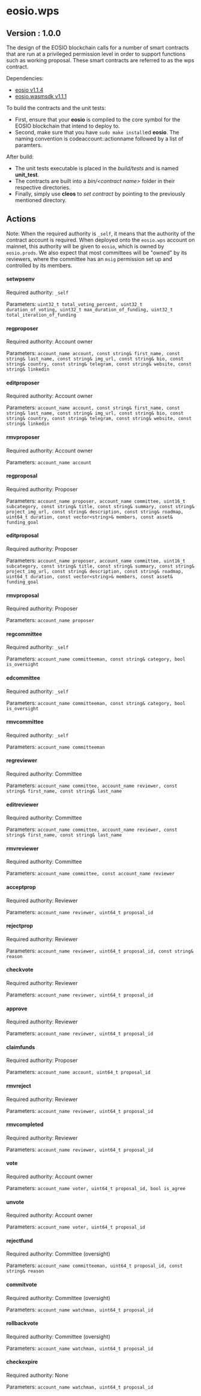 # eosio.wps
## Version : 1.0.0

The design of the EOSIO blockchain calls for a number of smart contracts that are run at a privileged permission level in order to support functions such as working proposal.  These smart contracts are referred to as the wps contract.

Dependencies:
* [eosio v1.1.4](https://github.com/eosio/eos/tree/v1.1.4)
* [eosio.wasmsdk v1.1.1](https://github.com/eosio/eosio.wasmsdk/tree/v1.1.1)

To build the contracts and the unit tests:
* First, ensure that your __eosio__ is compiled to the core symbol for the EOSIO blockchain that intend to deploy to.
* Second, make sure that you have ```sudo make install```ed __eosio__.
The naming convention is codeaccount::actionname followed by a list of paramters.

After build:
* The unit tests executable is placed in the _build/tests_ and is named __unit_test__.
* The contracts are built into a _bin/\<contract name\>_ folder in their respective directories.
* Finally, simply use __cleos__ to _set contract_ by pointing to the previously mentioned directory.

## Actions

Note: When the required authority is `_self`, it means that the authority of the contract account is required. When deployed onto the `eosio.wps` account on mainnet, this authority will be given to `eosio`, which is owned by `eosio.prods`. We also expect that most committees will be "owned" by its reviewers, where the committee has an `msig` permission set up and controlled by its members.

#### setwpsenv

Required authority: `_self`

Parameters: `uint32_t total_voting_percent, uint32_t duration_of_voting, uint32_t max_duration_of_funding, uint32_t total_iteration_of_funding`

#### regproposer

Required authority: Account owner

Parameters: `account_name account, const string& first_name, const string& last_name,
                            const string& img_url, const string& bio, const string& country, const string& telegram,
                            const string& website, const string& linkedin`

#### editproposer

Required authority: Account owner

Parameters: `account_name account, const string& first_name, const string& last_name,
                            const string& img_url, const string& bio, const string& country, const string& telegram,
                            const string& website, const string& linkedin`

#### rmvproposer

Required authority: Account owner

Parameters: `account_name account`

#### regproposal

Required authority: Proposer

Parameters: `account_name proposer,
                    account_name committee,
                    uint16_t subcategory,
                    const string& title,
                    const string& summary,
                    const string& project_img_url,
                    const string& description,
                    const string& roadmap,
                    uint64_t duration,
                    const vector<string>& members,
                    const asset& funding_goal`

#### editproposal

Required authority: Proposer

Parameters: `account_name proposer,
                    account_name committee,
                    uint16_t subcategory,
                    const string& title,
                    const string& summary,
                    const string& project_img_url,
                    const string& description,
                    const string& roadmap,
                    uint64_t duration,
                    const vector<string>& members,
                    const asset& funding_goal`

#### rmvproposal

Required authority: Proposer

Parameters: `account_name proposer`

#### regcommittee

Required authority: `_self`

Parameters: `account_name committeeman, const string& category, bool is_oversight`

#### edcommittee

Required authority: `_self`

Parameters: `account_name committeeman, const string& category, bool is_oversight`

#### rmvcommittee

Required authority: `_self`

Parameters: `account_name committeeman`

#### regreviewer

Required authority: Committee

Parameters: `account_name committee, account_name reviewer, const string& first_name, const string& last_name`

#### editreviewer

Required authority: Committee

Parameters: `account_name committee, account_name reviewer, const string& first_name, const string& last_name`

#### rmvreviewer

Required authority: Committee

Parameters: `account_name committee, const account_name reviewer`

#### acceptprop

Required authority: Reviewer

Parameters: `account_name reviewer, uint64_t proposal_id`

#### rejectprop

Required authority: Reviewer

Parameters: `account_name reviewer, uint64_t proposal_id, const string& reason`

#### checkvote

Required authority: Reviewer

Parameters: `account_name reviewer, uint64_t proposal_id`

#### approve

Required authority: Reviewer

Parameters: `account_name reviewer, uint64_t proposal_id`

#### claimfunds

Required authority: Proposer

Parameters: `account_name account, uint64_t proposal_id`

#### rmvreject

Required authority: Reviewer

Parameters: `account_name reviewer, uint64_t proposal_id`

#### rmvcompleted

Required authority: Reviewer

Parameters: `account_name reviewer, uint64_t proposal_id`

#### vote

Required authority: Account owner

Parameters: `account_name voter, uint64_t proposal_id, bool is_agree`

#### unvote

Required authority: Account owner

Parameters: `account_name voter, uint64_t proposal_id`

#### rejectfund

Required authority: Committee (oversight)

Parameters: `account_name committeeman, uint64_t proposal_id, const string& reason`

#### commitvote

Required authority: Committee (oversight)

Parameters: `account_name watchman, uint64_t proposal_id`

#### rollbackvote

Required authority: Committee (oversight)

Parameters: `account_name watchman, uint64_t proposal_id`

#### checkexpire

Required authority: None

Parameters: `account_name watchman, uint64_t proposal_id`
